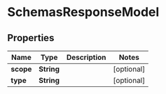 # SchemasResponseModel

## Properties
Name | Type | Description | Notes
------------ | ------------- | ------------- | -------------
**scope** | **String** |  |  [optional]
**type** | **String** |  |  [optional]
